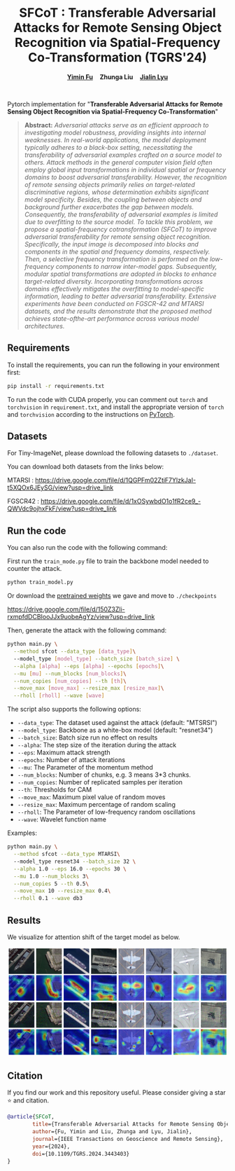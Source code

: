 <p align="center">
  <h1 align="center">SFCoT : Transferable Adversarial Attacks for Remote Sensing Object Recognition via Spatial-Frequency Co-Transformation (TGRS'24)</h1>
  <p align="center">
    <a href="https://github.com/fuyimin96"><strong>Yimin Fu</strong></a>
    &nbsp;&nbsp;
    <strong>Zhunga Liu</strong></a>
    &nbsp;&nbsp;
    <a href="https://github.com/jialinlvcn"><strong>Jialin Lyu</strong></a>
  </p>
  <br>

Pytorch implementation for "**Transferable Adversarial Attacks for Remote Sensing Object Recognition via Spatial-Frequency Co-Transformation**"

> **Abstract:** *Adversarial attacks serve as an efficient approach to investigating model robustness, providing insights into internal weaknesses. In real-world applications, the model deployment typically adheres to a black-box setting, necessitating the transferability of adversarial examples crafted on a source model to others. Attack methods in the general computer vision field often employ global input transformations in individual spatial or frequency domains to boost adversarial transferability. However, the recognition of remote sensing objects primarily relies on target-related discriminative regions, whose determination exhibits significant model specificity. Besides, the coupling between objects and background further exacerbates the gap between models. Consequently, the transferability of adversarial examples is limited due to overfitting to the source model. To tackle this problem, we propose a spatial-frequency cotransformation (SFCoT) to improve adversarial transferability for remote sensing object recognition. Specifically, the input image is decomposed into blocks and components in the spatial and frequency domains, respectively. Then, a selective frequency transformation is performed on the low-frequency components to narrow inter-model gaps. Subsequently, modular spatial transformations are adopted in blocks to enhance target-related diversity. Incorporating transformations across domains effectively mitigates the overfitting to model-specific information, leading to better adversarial transferability. Extensive experiments have been conducted on FGSCR-42 and MTARSI datasets, and the results demonstrate that the proposed method achieves state-ofthe-art performance across various model architectures.*

## Requirements
To install the requirements, you can run the following in your environment first:
```bash
pip install -r requirements.txt
```
To run the code with CUDA properly, you can comment out `torch` and `torchvision` in `requirement.txt`, and install the appropriate version of `torch` and `torchvision` according to the instructions on [PyTorch](https://pytorch.org/get-started/locally/).

## Datasets
For Tiny-ImageNet, please download the following datasets to ```./dataset```.

You can download both datasets from the links below:

MTARSI : https://drive.google.com/file/d/1QGPFm02ZtiF7YlzkJaI-t5XQOx6JEySG/view?usp=drive_link

FGSCR42 : https://drive.google.com/file/d/1xOSywbdO1o1fR2ce9_-QWVdc9ojhxFkF/view?usp=drive_link



## Run the code
You can also run the code with the following command:

First run the `train_mode.py` file to train the backbone model needed to counter the attack.
```bash
python train_model.py
```
Or download the [pretrained weights](https://drive.google.com/file/d/150Z3Zli-rxmpfdDCBIooJJx9uobeAgYz/view?usp=drive_link) we gave and move to `./checkpoints`

https://drive.google.com/file/d/150Z3Zli-rxmpfdDCBIooJJx9uobeAgYz/view?usp=drive_link

Then, generate the attack with the following command:
```bash
python main.py \
  --method sfcot --data_type [data_type]\ 
  --model_type [model_type] --batch_size [batch_size] \
  --alpha [alpha] --eps [alpha] --epochs [epochs]\
  --mu [mu] --num_blocks [num_blocks]\
  --num_copies [num_copies] --th [th]\
  --move_max [move_max] --resize_max [resize_max]\
  --rholl [rholl] --wave [wave]
```
The script also supports the following options:
- `--data_type`:  The dataset used against the attack (default: "MTSRSI")
- `--model_type`: Backbone as a white-box model (default: "resnet34")
- `--batch_size`: Batch size run no effect on results
- `--alpha`:  The step size of the iteration during the attack
- `--eps`:  Maximum attack strength
- `--epochs`:  Number of attack iterations
- `--mu`:  The Parameter of the momentum method
- `--num_blocks`:  Number of chunks, e.g. 3 means 3*3 chunks.
- `--num_copies`:  Number of replicated samples per iteration
- `--th`:  Thresholds for CAM
- `--move_max`:  Maximum pixel value of random moves
- `--resize_max`:  Maximum percentage of random scaling
- `--rholl`:  The Parameter of low-frequency random oscillations
- `--wave`:  Wavelet function name

Examples:
```bash
python main.py \
  --method sfcot --data_type MTARSI\ 
  --model_type resnet34 --batch_size 32 \
  --alpha 1.0 --eps 16.0 --epochs 30 \
  --mu 1.0 --num_blocks 3\
  --num_copies 5 --th 0.5\
  --move_max 10 --resize_max 0.4\
  --rholl 0.1 --wave db3
```

## Results
We visualize for attention shift of the target model as below.
<p align="center">
    <img src=./images/show_result.png width="800">
</p>

## Citation
If you find our work and this repository useful. Please consider giving a star :star: and citation.
```bibtex
@article{SFCoT,
        title={Transferable Adversarial Attacks for Remote Sensing Object Recognition via Spatial-Frequency   Co-Transformation}, 
        author={Fu, Yimin and Liu, Zhunga and Lyu, Jialin},
        journal={IEEE Transactions on Geoscience and Remote Sensing},
        year={2024},
        doi={10.1109/TGRS.2024.3443403}
}
```
